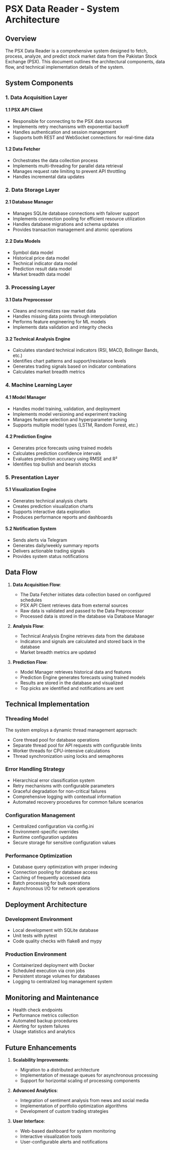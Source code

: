 # PSX Data Reader - System Architecture

## Overview

The PSX Data Reader is a comprehensive system designed to fetch, process, analyze, and predict stock market data from the Pakistan Stock Exchange (PSX). This document outlines the architectural components, data flow, and technical implementation details of the system.

## System Components

### 1. Data Acquisition Layer

#### 1.1 PSX API Client
- Responsible for connecting to the PSX data sources
- Implements retry mechanisms with exponential backoff
- Handles authentication and session management
- Supports both REST and WebSocket connections for real-time data

#### 1.2 Data Fetcher
- Orchestrates the data collection process
- Implements multi-threading for parallel data retrieval
- Manages request rate limiting to prevent API throttling
- Handles incremental data updates

### 2. Data Storage Layer

#### 2.1 Database Manager
- Manages SQLite database connections with failover support
- Implements connection pooling for efficient resource utilization
- Handles database migrations and schema updates
- Provides transaction management and atomic operations

#### 2.2 Data Models
- Symbol data model
- Historical price data model
- Technical indicator data model
- Prediction result data model
- Market breadth data model

### 3. Processing Layer

#### 3.1 Data Preprocessor
- Cleans and normalizes raw market data
- Handles missing data points through interpolation
- Performs feature engineering for ML models
- Implements data validation and integrity checks

#### 3.2 Technical Analysis Engine
- Calculates standard technical indicators (RSI, MACD, Bollinger Bands, etc.)
- Identifies chart patterns and support/resistance levels
- Generates trading signals based on indicator combinations
- Calculates market breadth metrics

### 4. Machine Learning Layer

#### 4.1 Model Manager
- Handles model training, validation, and deployment
- Implements model versioning and experiment tracking
- Manages feature selection and hyperparameter tuning
- Supports multiple model types (LSTM, Random Forest, etc.)

#### 4.2 Prediction Engine
- Generates price forecasts using trained models
- Calculates prediction confidence intervals
- Evaluates prediction accuracy using RMSE and R²
- Identifies top bullish and bearish stocks

### 5. Presentation Layer

#### 5.1 Visualization Engine
- Generates technical analysis charts
- Creates prediction visualization charts
- Supports interactive data exploration
- Produces performance reports and dashboards

#### 5.2 Notification System
- Sends alerts via Telegram
- Generates daily/weekly summary reports
- Delivers actionable trading signals
- Provides system status notifications

## Data Flow

1. **Data Acquisition Flow**:
   - The Data Fetcher initiates data collection based on configured schedules
   - PSX API Client retrieves data from external sources
   - Raw data is validated and passed to the Data Preprocessor
   - Processed data is stored in the database via Database Manager

2. **Analysis Flow**:
   - Technical Analysis Engine retrieves data from the database
   - Indicators and signals are calculated and stored back in the database
   - Market breadth metrics are updated

3. **Prediction Flow**:
   - Model Manager retrieves historical data and features
   - Prediction Engine generates forecasts using trained models
   - Results are stored in the database and visualized
   - Top picks are identified and notifications are sent

## Technical Implementation

### Threading Model

The system employs a dynamic thread management approach:
- Core thread pool for database operations
- Separate thread pool for API requests with configurable limits
- Worker threads for CPU-intensive calculations
- Thread synchronization using locks and semaphores

### Error Handling Strategy

- Hierarchical error classification system
- Retry mechanisms with configurable parameters
- Graceful degradation for non-critical failures
- Comprehensive logging with contextual information
- Automated recovery procedures for common failure scenarios

### Configuration Management

- Centralized configuration via config.ini
- Environment-specific overrides
- Runtime configuration updates
- Secure storage for sensitive configuration values

### Performance Optimization

- Database query optimization with proper indexing
- Connection pooling for database access
- Caching of frequently accessed data
- Batch processing for bulk operations
- Asynchronous I/O for network operations

## Deployment Architecture

### Development Environment
- Local development with SQLite database
- Unit tests with pytest
- Code quality checks with flake8 and mypy

### Production Environment
- Containerized deployment with Docker
- Scheduled execution via cron jobs
- Persistent storage volumes for databases
- Logging to centralized log management system

## Monitoring and Maintenance

- Health check endpoints
- Performance metrics collection
- Automated backup procedures
- Alerting for system failures
- Usage statistics and analytics

## Future Enhancements

1. **Scalability Improvements**:
   - Migration to a distributed architecture
   - Implementation of message queues for asynchronous processing
   - Support for horizontal scaling of processing components

2. **Advanced Analytics**:
   - Integration of sentiment analysis from news and social media
   - Implementation of portfolio optimization algorithms
   - Development of custom trading strategies

3. **User Interface**:
   - Web-based dashboard for system monitoring
   - Interactive visualization tools
   - User-configurable alerts and notifications
